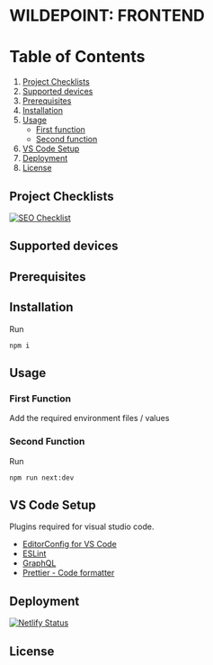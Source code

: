 # **WILDEPOINT:** FRONTEND

# Table of Contents

1. [Project Checklists](#project-checklists)
1. [Supported devices](#supported-devices)
1. [Prerequisites](#prerequisites)
1. [Installation](#installation)
1. [Usage](#usage)
    - [First function](#first-function)
    - [Second function](#second-function)
1. [VS Code Setup](#vs-code-setup)
1. [Deployment](#deployment)
1. [License](#license)

## Project Checklists

[![SEO Checklist](https://img.shields.io/badge/SEO%20CHECKLIST-INCOMPLETE-red)](https://github.com/kinkwilde/wildepoint-frontend/tree/main/checklists)

## Supported devices

## Prerequisites

## Installation

Run

```
npm i
```

## Usage

### First Function

Add the required environment files / values

### Second Function

Run

```
npm run next:dev
```

## VS Code Setup

Plugins required for visual studio code.

-   [EditorConfig for VS Code](https://marketplace.visualstudio.com/items?itemName=EditorConfig.EditorConfig)
-   [ESLint](https://marketplace.visualstudio.com/items?itemName=dbaeumer.vscode-eslint)
-   [GraphQL](https://marketplace.visualstudio.com/items?itemName=GraphQL.vscode-graphql)
-   [Prettier - Code formatter](https://marketplace.visualstudio.com/items?itemName=esbenp.prettier-vscode)

## Deployment

[![Netlify Status](https://api.netlify.com/api/v1/badges/1b99be0a-a887-4daf-a9cb-850464180100/deploy-status)](https://app.netlify.com/sites/wildepoint/deploys)

## License
